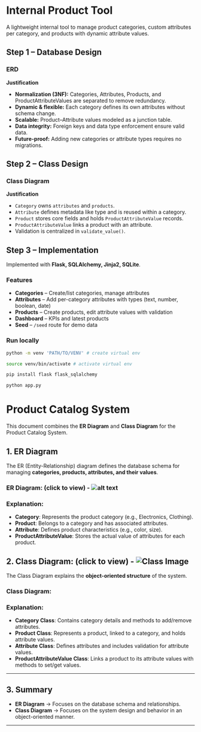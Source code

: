 # Internal Product Tool

A lightweight internal tool to manage product categories, custom attributes per category, and products with dynamic attribute values.

## Step 1 – Database Design

### ERD

**Justification**
- **Normalization (3NF):** Categories, Attributes, Products, and ProductAttributeValues are separated to remove redundancy.
- **Dynamic & flexible:** Each category defines its own attributes without schema change.
- **Scalable:** Product–Attribute values modeled as a junction table.
- **Data integrity:** Foreign keys and data type enforcement ensure valid data.
- **Future-proof:** Adding new categories or attribute types requires no migrations.


## Step 2 – Class Design

### Class Diagram

**Justification**
- `Category` owns `attributes` and `products`.
- `Attribute` defines metadata like type and is reused within a category.
- `Product` stores core fields and holds `ProductAttributeValue` records.
- `ProductAttributeValue` links a product with an attribute.
- Validation is centralized in `validate_value()`.


## Step 3 – Implementation

Implemented with **Flask, SQLAlchemy, Jinja2, SQLite**.

### Features
- **Categories** – Create/list categories, manage attributes
- **Attributes** – Add per-category attributes with types (text, number, boolean, date)
- **Products** – Create products, edit attribute values with validation
- **Dashboard** – KPIs and latest products
- **Seed** – `/seed` route for demo data

### Run locally
```bash
python -m venv 'PATH/TO/VENV' # create virtual env

source venv/bin/activate # activate virtual env

pip install flask flask_sqlalchemy

python app.py
```



# Product Catalog System

This document combines the **ER Diagram** and **Class Diagram** for the Product Catalog System.


## 1. ER Diagram

The ER (Entity-Relationship) diagram defines the database schema for managing **categories, products, attributes, and their values**.

### ER Diagram: (click to view) - ![alt text](erd_img-1.png)


### Explanation:
- **Category**: Represents the product category (e.g., Electronics, Clothing).
- **Product**: Belongs to a category and has associated attributes.
- **Attribute**: Defines product characteristics (e.g., color, size).
- **ProductAttributeValue**: Stores the actual value of attributes for each product.



## 2. Class Diagram: (click to view) - ![Class Image](https://imgur.com/a/Lfi0HbJ)

The Class Diagram explains the **object-oriented structure** of the system.

### Class Diagram:


### Explanation:
- **Category Class**: Contains category details and methods to add/remove attributes.
- **Product Class**: Represents a product, linked to a category, and holds attribute values.
- **Attribute Class**: Defines attributes and includes validation for attribute values.
- **ProductAttributeValue Class**: Links a product to its attribute values with methods to set/get values.

---

## 3. Summary

- **ER Diagram** → Focuses on the database schema and relationships.
- **Class Diagram** → Focuses on the system design and behavior in an object-oriented manner.

---

